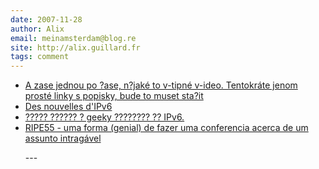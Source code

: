 ```yaml
---
date: 2007-11-28
author: Alix
email: meinamsterdam@blog.re
site: http://alix.guillard.fr
tags: comment
---
```


<p>
<ul>
<li><a href="http://pansponka.com/?p=219">A zase jednou po ?ase, n?jaké to v-tipné v-ideo. Tentokráte jenom prosté linky s popisky, bude to muset sta?it</a></li>
<li><a href="http://roland.entierement.nu/blog/2007/11/26/des-nouvelles-d-ipv6.html">Des nouvelles d'IPv6</a></li>
<li><a href="http://nb.niichavo.org/2007/11/09/the-day-the-routers-died/">????? ?????? ? geeky ???????? ?? IPv6.</a></li>
<li><a href="http://brotandopormadrid.blogspot.com/2007/11/3-videos-do-youtube.html">RIPE55 - uma forma (genial) de fazer uma conferencia acerca de um assunto intragável</a></li>
<!--li><a href=""></a></li-->
</p>
---